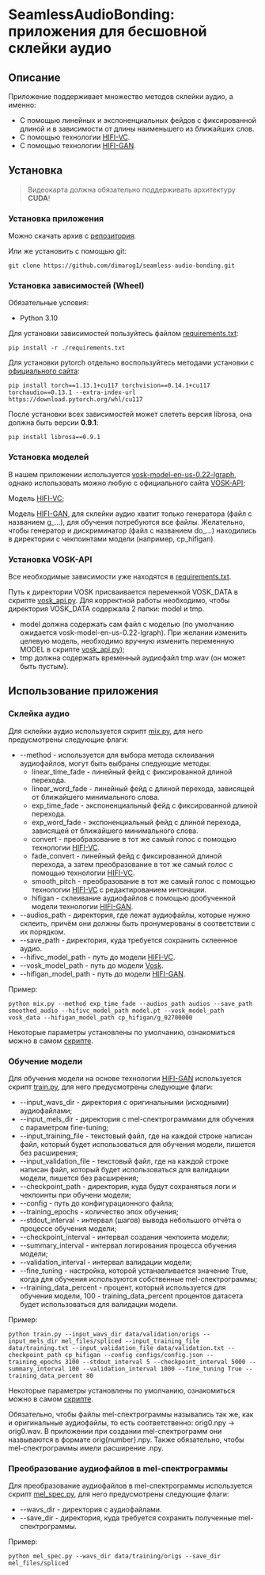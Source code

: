 # SeamlessAudioBonding: приложения для бесшовной склейки аудио

## Описание

Приложение поддерживает множество методов склейки аудио, а именно:

* С помощью линейных и экспоненциальных фейдов с фиксированной длиной и в зависимости от длины наименьшего из ближайших слов.
* С помощью технологии [HIFI-VC](https://github.com/tinkoff-ai/hifi_vc.git).
* С помощью технологии [HIFI-GAN](https://github.com/jik876/hifi-gan.git).

## Установка

> Видеокарта должна обязательно поддерживать архитектуру **CUDA**!

### Установка приложения

Можно скачать архив с [репозитория](https://github.com/dimarog1/seamless-audio-bonding.git).

Или же установить с помощью git:

```shell
git clone https://github.com/dimarog1/seamless-audio-bonding.git
```

### Установка зависимостей (Wheel)

Обязательные условия:

* Python 3.10

Для установки зависимостей пользуйтесь файлом [requirements.txt](./requirements.txt):

```shell
pip install -r ./requirements.txt
```

Для установки pytorch отдельно воспользуйтесь методами установки с [официального сайта](https://pytorch.org/get-started/previous-versions/):

```shell
pip install torch==1.13.1+cu117 torchvision==0.14.1+cu117 torchaudio==0.13.1 --extra-index-url https://download.pytorch.org/whl/cu117
```

После установки всех зависимостей может слететь версия librosa, она должна быть версии **0.9.1**:

```shell
pip install librosa==0.9.1
```

### Установка моделей

В нашем приложении используется [vosk-model-en-us-0.22-lgraph](https://alphacephei.com/vosk/models/vosk-model-en-us-0.22-lgraph.zip), однако использовать можно любую с официального сайта [VOSK-API](https://alphacephei.com/vosk/models);

Модель [HIFI-VC](https://drive.google.com/file/d/1oFwMeuQtwaBEyOFkyG7c7LfBQiRe3RdW/view);

Модель [HIFI-GAN](https://disk.yandex.ru/d/PWkFYPZL5pGBKA), для склейки аудио хватит только генератора (файл с названием g_...), для обучения потребуются все файлы. Желательно, чтобы генератор и дискриминатор (файл с названием do_...) находились в директории с чекпоинтами модели (например, cp_hifigan).

### Установка VOSK-API

Все необходимые зависимости уже находятся в [requirements.txt](./requirements.txt).

Путь к директории VOSK присваивается переменной VOSK_DATA в скрипте [vosk_api.py](./methods/utils/vosk_api.py). Для корректной работы необходимо, чтобы директория VOSK_DATA содержала 2 папки: model и tmp. 

* model должна содержать сам файл с моделью (по умолчанию ожидается vosk-model-en-us-0.22-lgraph). При желании изменить целевую модель, необходимо вручную изменить переменную MODEL в скрипте [vosk_api.py](./methods/utils/vosk_api.py));
* tmp должна содержать временный аудиофайл tmp.wav (он может быть пустым).

## Использование приложения

### Склейка аудио

Для склейки аудио используется скрипт [mix.py](./mix.py), для него предусмотрены следующие флаги:

* --method - используется для выбора метода склеивания аудиофайлов, могут быть выбраны следующие методы:
  * linear_time_fade - линейный фейд с фиксированной длиной перехода.
  * linear_word_fade - линейный фейд с длиной перехода, зависящей от ближайшего минимального слова.
  * exp_time_fade - экспоненциальный фейд с фиксированной длиной перехода.
  * exp_word_fade - экспоненциальный фейд с длиной перехода, зависящей от ближайшего минимального слова.
  * convert - преобразование в тот же самый голос с помощью технологии [HIFI-VC](https://github.com/tinkoff-ai/hifi_vc.git).
  * fade_convert - линейный фейд с фиксированной длиной перехода, а затем преобразование в тот же самый голос с помощью технологии [HIFI-VC](https://github.com/tinkoff-ai/hifi_vc.git).
  * smooth_pitch - преобразование в тот же самый голос с помощью технологии [HIFI-VC](https://github.com/tinkoff-ai/hifi_vc.git) с редактированием интонации.
  * hifigan - склеивание аудиофайлов с помощью дообученной модели технологии [HIFI-GAN](https://github.com/jik876/hifi-gan.git).
* --audios_path - директория, где лежат аудиофайлы, которые нужно склеить, причём они должны быть пронумерованы в соответствии с их порядком.
* --save_path - директория, куда требуется сохранить склеенное аудио.
* --hifivc_model_path - путь до модели [HIFI-VC](https://drive.google.com/file/d/1oFwMeuQtwaBEyOFkyG7c7LfBQiRe3RdW/view).
* --vosk_model_path - путь до модели [Vosk](https://alphacephei.com/vosk/models).
* --hifigan_model_path - путь до модели [HIFI-GAN](https://disk.yandex.ru/d/PWkFYPZL5pGBKA).

Пример:

```shell
python mix.py --method exp_time_fade --audios_path audios --save_path smoothed_audio --hifivc_model_path model.pt --vosk_model_path vosk_data --hifigan_model_path cp_hifigan/g_02700000
```

Некоторые параметры установлены по умолчанию, ознакомиться можно в самом [скрипте](./mix.py).

### Обучение модели

Для обучения модели на основе технологии [HIFI-GAN](https://github.com/jik876/hifi-gan.git) используется скрипт [train.py](./train.py), для него предусмотрены следующие флаги:

* --input_wavs_dir - директория с оригинальными (исходными) аудиофайлами;
* --input_mels_dir - директория с mel-спектрограммами для обучения с параметром fine-tuning;
* --input_training_file - текстовый файл, где на каждой строке написан файл, который будет использоваться для обучения модели, пишется без расширения;
* --input_validation_file - текстовый файл, где на каждой строке написан файл, который будет использоваться для валидации модели, пишется без расширения;
* --checkpoint_path - директория, куда будут сохраняться логи и чекпоинты при обучени модели;
* --config - путь до конфигурационного файла;
* --training_epochs - количество эпох обучения;
* --stdout_interval - интервал (шагов) вывода небольшого отчёта о процессе обучения модели;
* --checkpoint_interval - интервал создания чекпоинта модели;
* --summary_interval - интервал логирования процесса обучения модели;
* --validation_interval - интервал валидации модели;
* --fine_tuning - настройка, которой устанавливается значение True, когда для обучения используются собственные mel-спектрограммы;
* --training_data_percent - процент, который используется для обучения модели, 100 - training_data_percent процентов датасета будет использоваться для валидации модели.

Пример:

```shell
python train.py --input_wavs_dir data/validation/origs --input_mels_dir mel_files/spliced --input_training_file data/training.txt --input_validation_file data/validation.txt --checkpoint_path cp_hifigan --config configs/config.json --training_epochs 3100 --stdout_interval 5 --checkpoint_interval 5000 --summary_interval 100 --validation_interval 1000 --fine_tuning True --training_data_percent 80
```

Некоторые параметры установлены по умолчанию, ознакомиться можно в самом [скрипте](./train.py).

Обязательно, чтобы файлы mel-спектрограммы назывались так же, как и оригинальные аудиофайлы, то есть соответственно: orig0.npy -> orig0.wav. В приложении при создании mel-спектрограмм они назвываются в формате orig{number}.npy. Также обязательно, чтобы mel-спектрограммы имели расширение .npy.

### Преобразование аудиофайлов в mel-спектрограммы

Для преобразование аудиофайлов в mel-спектрограммы используется скрипт [mel_spec.py](./mel_spec.py), для него предусмотрены следующие флаги:

* --wavs_dir - директория с аудиофайлами.
* --save_dir - директория, куда требуется сохранить полученные mel-спектрограммы.

Пример:

```shell
python mel_spec.py --wavs_dir data/training/origs --save_dir mel_files/spliced
```
